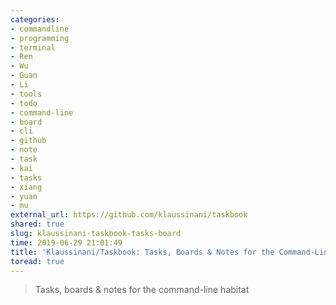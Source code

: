 ```yaml
---
categories:
- commandline
- programming
- terminal
- Ren
- Wu
- Guan
- Li
- tools
- todo
- command-line
- board
- cli
- github
- note
- task
- kai
- tasks
- xiang
- yuan
- mu
external_url: https://github.com/klaussinani/taskbook
shared: true
slug: klaussinani-taskbook-tasks-board
time: 2019-06-29 21:01:49
title: 'Klaussinani/Taskbook: Tasks, Boards & Notes for the Command-Line Habitat'
toread: true
---
```


> Tasks, boards & notes for the command-line habitat